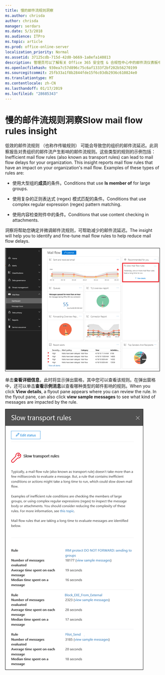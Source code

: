 ```yaml
---
title: 慢的邮件流规则洞察
ms.author: chrisda
author: chrisda
manager: serdars
ms.date: 5/3/2018
ms.audience: ITPro
ms.topic: article
ms.prod: office-online-server
localization_priority: Normal
ms.assetid: 37125cdb-715d-42d0-b669-1a8efa140813
description: 管理员可以了解有关 Office 365 安全性 & 合规性中心中的邮件流仪表板中较慢的邮件流规则洞察。
ms.openlocfilehash: 930ea7c57d896c75c6af1333f2bf202b56270199
ms.sourcegitcommit: 25fb33a1f8b2844fde15f6c03db2936c610824e0
ms.translationtype: MT
ms.contentlocale: zh-CN
ms.lasthandoff: 01/17/2019
ms.locfileid: "28685343"
---
```

# <a name="slow-mail-flow-rules-insight"></a><span data-ttu-id="54c24-103">慢的邮件流规则洞察</span><span class="sxs-lookup"><span data-stu-id="54c24-103">Slow mail flow rules insight</span></span>

<span data-ttu-id="54c24-p101">低效的邮件流规则 （也称作传输规则） 可能会导致您的组织的邮件流延迟。此洞察报告对贵组织的邮件流产生影响的邮件流规则。这些类型的规则的示例包括：</span><span class="sxs-lookup"><span data-stu-id="54c24-p101">Inefficient mail flow rules (also known as transport rules) can lead to mail flow delays for your organization. This insight reports mail flow rules that have an impact on your organization's mail flow. Examples of these types of rules are:</span></span>

- <span data-ttu-id="54c24-107">使用大型组的**成员**的条件。</span><span class="sxs-lookup"><span data-stu-id="54c24-107">Conditions that use **Is member of** for large groups.</span></span>

- <span data-ttu-id="54c24-108">使用复杂的正则表达式 (regex) 模式匹配的条件。</span><span class="sxs-lookup"><span data-stu-id="54c24-108">Conditions that use complex regular expression (regex) pattern matching.</span></span>

- <span data-ttu-id="54c24-109">使用内容检查附件中的条件。</span><span class="sxs-lookup"><span data-stu-id="54c24-109">Conditions that use content checking in attachments.</span></span>

<span data-ttu-id="54c24-110">洞察将帮助您确定并微调邮件流规则，可帮助减少的邮件流延迟。</span><span class="sxs-lookup"><span data-stu-id="54c24-110">The insight will help you to identify and fine-tune mail flow rules to help reduce mail flow delays.</span></span>

![慢的邮件流的规则在 Office 365 安全性 & 合规性中心中的邮件流仪表板中的洞察](media/1dd90faa-f065-4b10-8b47-d35dc127fc26.png)

<span data-ttu-id="54c24-p102">单击**查看详细信息**，此时将显示弹出窗格，其中您可以查看该规则。在弹出窗格中，还可以单击**查看示例消息**以查看哪种类型的邮件影响的规则。</span><span class="sxs-lookup"><span data-stu-id="54c24-p102">When you click **View details**, a flyout pane appears where you can review the rule. In the flyout pane, can also click **view sample messages** to see what kind of messages are impacted by the rule.</span></span>

![单击查看慢的邮件流中的详细信息后弹出窗格规则的邮件流仪表板中的洞察](media/2cbd43b7-1f21-4338-a70c-7b50de5c69cd.png)
